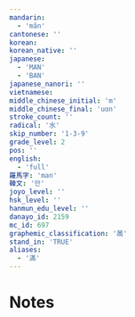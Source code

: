 ```yaml
---
mandarin:
  - 'mǎn'
cantonese: ''
korean:
korean_native: ''
japanese:
  - 'MAN'
  - 'BAN'
japanese_nanori: ''
vietnamese:
middle_chinese_initial: 'm'
middle_chinese_final: 'uɑn'
stroke_count: ''
radical: '水'
skip_number: '1-3-9'
grade_level: 2
pos: ''
english:
  - 'full'
羅馬字: 'man'
韓文: '만'
joyo_level: ''
hsk_level: ''
hanmun_edu_level: ''
danayo_id: 2159
mc_id: 697
graphemic_classification: '㒼'
stand_in: 'TRUE'
aliases:
  - '滿'
---
```


# Notes
